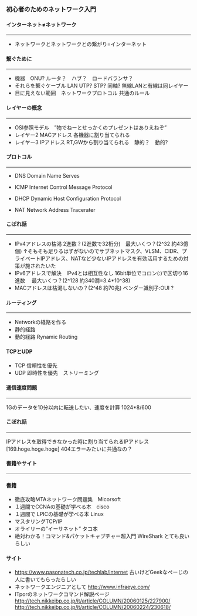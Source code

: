 ### 初心者のためのネットワーク入門
#### インターネット≠ネットワーク
---
- ネットワークとネットワークとの繋がり=インターネット

#### 繋ぐために
---
- 機器　ONU? ルータ？　ハブ？　ロードバランサ？
- それらを繋ぐケーブル LAN UTP? STP? 同軸? 無線LANと有線は同レイヤー
- 目に見えない範囲　ネットワークプロトコル 共通のルール

#### レイヤーの概念
---
- OSI参照モデル　”物でねーとせっかくのプレゼントはありえねぞ”
- レイヤー2 MACアドレス 各機器に割り当てられる
- レイヤー3 IPアドレス RT,GWから割り当てられる　静的？　動的?

#### プロトコル
---
- DNS Domain Name Serves
- ICMP Internet Control Message Protocol
- DHCP Dynamic Host Configuration Protocol

- NAT Network Address Tracerater

#### こぼれ話
---
- IPv4アドレスの枯渇 2進数？(2進数で32桁分)　最大いくつ？(2^32 約43億個)
↑そもそも足りるはずがないのでサブネットマスク、VLSM、CIDR、プライベートIPアドレス、NATなど少ないIPアドレスを有効活用するための対策が施されたいた
- IPv6アドレスで解決　IPv4とは相互性なし 16bit単位でコロン(:)で区切り16進数 　最大いくつ？(2^128 約340澗=3.4\*10^38)
- MACアドレスは枯渇しないの？(2^48 約70兆) ベンダー識別子:OUI ?

#### ルーティング
---
- Networkの経路を作る
- 静的経路
- 動的経路 Rynamic Routing

#### TCPとUDP
- TCP 信頼性を優先　
- UDP 即時性を優先　ストリーミング

#### 通信速度問題
---
1Gのデータを10分以内に転送したい、速度を計算
1024\*8/600

#### こぼれ話
---
IPアドレスを取得できなかった時に割り当てられるIPアドレス
[169.hoge.hoge.hoge] 404エラーみたいに共通なの？

#### 書籍やサイト
---
#### 書籍
- 徹底攻略MTAネットワーク問題集　Micorsoft
- １週間でCCNAの基礎が学べる本　cisco
- １週間で LPICの基礎が学べる本 Linux
- マスタリングTCP/IP
- オライリーの”イーサネット” タコ本
- 絶対わかる！コマンド&パケットキャプチャー超入門 WireShark とても良いらしい

#### サイト
- https://www.pasonatech.co.jp/techlab/internet  古いけどGeekなぺーじの人に書いてもらったらしい
- ネットワークエンジニアとして http://www.infraeye.com/
- ITporのネットワークコマンド解説ページ
http://tech.nikkeibp.co.jp/it/article/COLUMN/20060125/227900/
http://tech.nikkeibp.co.jp/it/article/COLUMN/20060224/230618/

